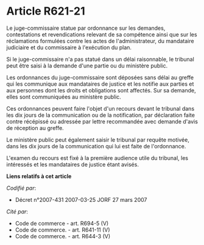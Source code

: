 # Article R621-21

Le juge-commissaire statue par ordonnance sur les demandes, contestations et revendications relevant de sa compétence ainsi
que sur les réclamations formulées contre les actes de l'administrateur, du mandataire judiciaire et du commissaire à
l'exécution du plan.

Si le juge-commissaire n'a pas statué dans un délai raisonnable, le tribunal peut être saisi à la demande d'une partie ou du
ministère public.

Les ordonnances du juge-commissaire sont déposées sans délai au greffe qui les communique aux mandataires de justice et les
notifie aux parties et aux personnes dont les droits et obligations sont affectés. Sur sa demande, elles sont communiquées au
ministère public.

Ces ordonnances peuvent faire l'objet d'un recours devant le tribunal dans les dix jours de la communication ou de la
notification, par déclaration faite contre récépissé ou adressée par lettre recommandée avec demande d'avis de réception au
greffe.

Le ministère public peut également saisir le tribunal par requête motivée, dans les dix jours de la communication qui lui est
faite de l'ordonnance.

L'examen du recours est fixé à la première audience utile du tribunal, les intéressés et les mandataires de justice étant
avisés.

**Liens relatifs à cet article**

_Codifié par_:

  - Décret n°2007-431 2007-03-25 JORF 27 mars 2007

_Cité par_:

  - Code de commerce - art. R694-5 (V)
  - Code de commerce. - art. R641-11 (V)
  - Code de commerce. - art. R644-3 (V)
